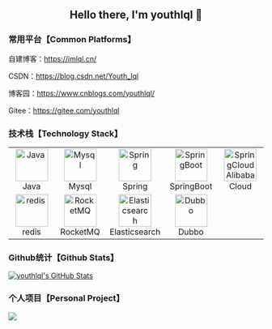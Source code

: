 <h2 align="center">Hello there, I'm youthlql 👋</h2>

### 常用平台【Common Platforms】

自建博客：https://imlql.cn/

CSDN：https://blog.csdn.net/Youth_lql

博客园：https://www.cnblogs.com/youthlql/

Gitee：https://gitee.com/youthlql

### 技术栈【Technology Stack】

<table>
    <tr>
        <td align="center" width="96">
            <a href="https://github.com/youthlql">
                <img src="https://cdn.jsdelivr.net/gh/youthlql/youthlql/img/java.svg" width="64" height="64" alt="Java" />
            </a>
            <br>Java
        </td>
        <td align="center" width="96">
            <a href="https://github.com/youthlql">
                <img src="https://cdn.jsdelivr.net/gh/youthlql/youthlql/img/mysql.png" width="64" height="64" alt="Mysql" />
            </a>
            <br>Mysql
        </td>
        <td align="center" width="96">
            <a href="https://github.com/youthlql">
                <img src="https://cdn.jsdelivr.net/gh/youthlql/youthlql/img/spring.png" width="64" height="64" alt="Spring" />
            </a>
            <br>Spring
        </td>
        <td align="center" width="96">
            <a href="https://github.com/youthlql">
                <img src="https://cdn.jsdelivr.net/gh/youthlql/youthlql/img/springboot.png" width="64" height="64" alt="SpringBoot" />
            </a>
            <br>SpringBoot
        </td>
        <td align="center" width="96">
            <a href="https://github.com/youthlql">
                <img src="https://cdn.jsdelivr.net/gh/youthlql/youthlql/img/springcloud.png" width="64" height="64" alt="SpringCloudAlibaba"
                />
            </a>
            <br>Cloud
        </td>
    </tr>
    <tr>
        <td align="center" width="96">
            <a href="https://github.com/youthlql">
                <img src="https://cdn.jsdelivr.net/gh/youthlql/youthlql/img/redis.png" width="64" height="64" alt="redis" />
            </a>
            <br>redis
        </td>
        <td align="center" width="96">
            <a href="https://github.com/youthlql">
                <img src="https://cdn.jsdelivr.net/gh/youthlql/youthlql/img/rocketmq.png" width="64" height="64" alt="RocketMQ" />
            </a>
            <br>RocketMQ
        </td>
        <td align="center" width="96">
            <a href="https://github.com/youthlql">
                <img src="https://cdn.jsdelivr.net/gh/youthlql/youthlql/img/es.jpg" width="64" height="64" alt="Elasticsearch" />
            </a>
            <br>Elasticsearch
        </td>
        <td align="center" width="96">
            <a href="https://github.com/youthlql">
                <img src="https://cdn.jsdelivr.net/gh/youthlql/youthlql/img/dubbo.png" width="64" height="64" alt="Dubbo" />
            </a>
            <br>Dubbo
        </td>
    </tr>
</table>





### Github统计【Github Stats】
<a href="https://github.com/youthlql">
    <img align="center" src="https://github-readme-stats.vercel.app/api?username=youthlql&show_icons=true&line_height=27&count_private=true&title_color=0099CC&text_color=2bbc8a&icon_color=9999FF&bg_color=1d1f21"
        alt="youthlql's GitHub Stats" />
</a>


### 个人项目【Personal Project】
<a href="https://github.com/youthlql/JavaYouth">
    <img align="center" src="https://github-readme-stats.vercel.app/api/pin/?username=youthlql&show_icons=true&repo=JavaYouth&title_color=0099CC&text_color=2bbc8a&icon_color=0099CC&bg_color=1d1f21"
    />
</a>